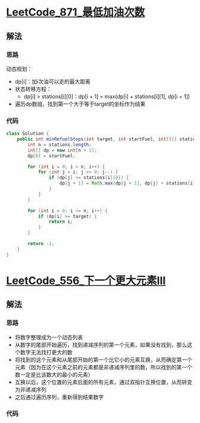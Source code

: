 # [LeetCode_871_最低加油次数](https://leetcode.cn/problems/minimum-number-of-refueling-stops/)
## 解法
### 思路
动态规划：
- dp[i]：加i次油可以走的最大距离
- 状态转移方程：
  - dp[i] > stations[i][0]：dp[i + 1] = max(dp[i] + stations[i][1], dp[i + 1])
- 遍历dp数组，找到第一个大于等于target的坐标作为结果
### 代码
```java
class Solution {
    public int minRefuelStops(int target, int startFuel, int[][] stations) {
        int n = stations.length;
        int[] dp = new int[n + 1];
        dp[0] = startFuel;

        for (int i = 0; i < n; i++) {
            for (int j = i; j >= 0; j--) {
                if (dp[j] >= stations[i][0]) {
                    dp[j + 1] = Math.max(dp[j + 1], dp[j] + stations[i][1]);
                }
            }
        }

        for (int i = 0; i <= n; i++) {
            if (dp[i] >= target) {
                return i;
            }
        }

        return -1;
    }
}
```
# [LeetCode_556_下一个更大元素III](https://leetcode.cn/problems/next-greater-element-iii/)
## 解法
### 思路
- 将数字整理成为一个动态列表
- 从数字的尾部开始遍历，找到递减序列的第一个元素，如果没有找到，那么这个数字无法找打更大的数
- 将找到的这个元素和从尾部开始的第一个比它小的元素互换，从而确定第一个元素（因为在这个元素之前的元素都是非递减序列里的数，所以找到的第一个数一定是比该数大的最小的元素）
- 互换以后，这个位置的元素后面的所有元素，通过双指针互换位置，从而转变为非递减序列
- 之后通过遍历序列，重新得到结果数字
### 代码
```java

```